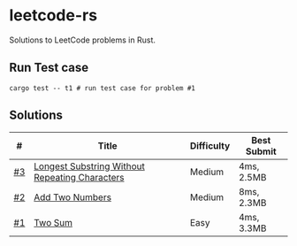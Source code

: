 # leetcode-rs

Solutions to LeetCode problems in Rust.

## Run Test case

```shell
cargo test -- t1 # run test case for problem #1
```

## Solutions

| #                     | Title                                                        | Difficulty | Best Submit |
| --------------------- | ------------------------------------------------------------ | ---------- | ----------- |
| [#3](src/p00xx/p3.rs) | [Longest Substring Without Repeating Characters](https://leetcode.com/problems/longest-substring-without-repeating-characters/) | Medium     | 4ms, 2.5MB  |
| [#2](src/p00xx/p1.rs) | [Add Two Numbers](https://leetcode.com/problems/add-two-numbers/) | Medium     | 8ms, 2.3MB  |
| [#1](src/p00xx/p2.rs) | [Two Sum](https://leetcode.com/problems/two-sum/)            | Easy       | 4ms, 3.3MB  |


